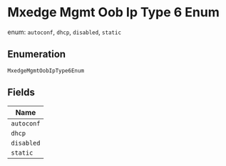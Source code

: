 
# Mxedge Mgmt Oob Ip Type 6 Enum

enum: `autoconf`, `dhcp`, `disabled`, `static`

## Enumeration

`MxedgeMgmtOobIpType6Enum`

## Fields

| Name |
|  --- |
| `autoconf` |
| `dhcp` |
| `disabled` |
| `static` |

